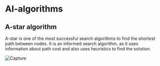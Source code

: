 # AI-algorithms

## A-star algorithm
A-star is one of the most successful search algorithms to find the shortest path between nodes. It is an informed search algorithm, as it uses information about path cost and also uses heuristics to find the solution.

![Capture](https://user-images.githubusercontent.com/36489953/79684789-5f7a9200-8234-11ea-8482-96e6e05ea870.png)


